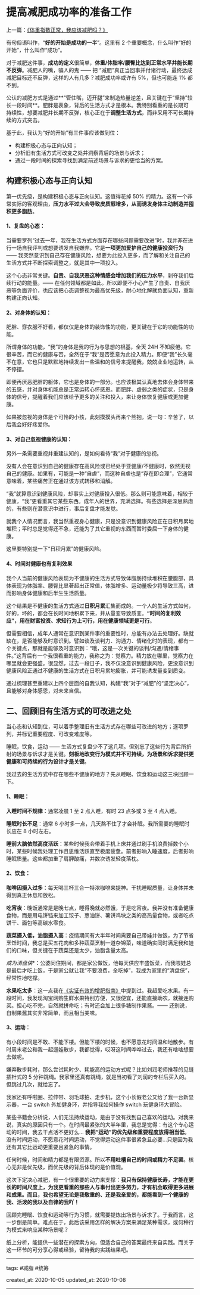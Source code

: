 # 提高减肥成功率的准备工作

上一篇：[《体重指数正常，我应该减肥吗？》](https://prsdigg.com/articles/886cfaaf-c2cf-49c7-83de-04817c674caf)

有句俗语叫作，“**好的开始是成功的一半**”。这里有 2 个重要概念，什么叫作“好的开始”，什么叫作“成功”。

对于减肥这件事，**成功的定义**很简单，**体重/体脂率/腰臀比达到正常水平并能长期不反弹**。减肥人的嘴，骗人的鬼 —— 把 “减肥”真正当回事并付诸行动，最终达成减肥目标还不反弹，这样的人有几多？减肥成功率或许有 5%，但也可能连 1% 都不到。

公认的减肥方式是通过**“管住嘴，迈开腿”来制造热量逆差，且关键在于“坚持”较长一段时间**。肥胖是表象，背后的生活方式才是根本。我特别看重的是长期可持续性，想要减肥并长期不反弹，核心正在于**调整生活方式**，而非采用不可长期持续的方式突击。

基于此，我认为“好的开始”有三件事应该做到位：

- 构建积极心态与正向认知；
- 分析旧有生活方式可改变之处并洞察背后的场景与诉求；
- 通过一段时间的探索寻找到满足前述场景与诉求的更恰当的方案。

## 构建积极心态与正向认知

第一优先级，是构建积极心态与正向认知。这值得花掉 50% 的精力。这有一个非常实际的客观理由，**压力水平过大会导致皮质醇增多，从而诱发身体主动制造并囤积更多脂肪**。

#### 1、复盘的心态：

当需要罗列“过去一年，我在生活方式方面存在哪些问题需要改进”时，我并非在进行一场自我评判或想要诱发自我嫌弃。它是**一项更加爱护自己的健康投资行为** —— 我突然意识到自己存在健康风险，想要为此投入更多，而了解和关注自己的生活方式并不断探索调整之，就是其中一项投入。

这个心态非常关键。**自责、自我厌恶这种情感会增加我们的压力水平**，剥夺我们后续行动的能量。—— 在任何领域都是如此。所以即便不小心产生了自责、自我厌恶等负面评价，也应该把心态调整视为最高优先级，耐心地化解就负面认知，重新构建正向认知。

#### 2、对身体的认知：

肥胖、穿衣服不好看，都仅仅是身体的装饰性的功能，更关键在于它的功能性的功能。

所谓身体的功能，“我”的身体是我的行为与思想的根基，全天 24H 不知疲倦。它很辛苦，而它的健康与否，全然在于“我”是否愿意为此投入精力。即便“我”长久毫不在意，它也只是默默地持续发出一些温和的信号来提醒我，兢兢业业地运转，从不停摆。

即便再厌恶肥胖的躯体，它也是身体的一部分。也应该极其认真地去体会身体带来的五感，并对身体机能总是正常运转心怀感恩。而肥胖、虚弱之类的症状，只是身体的信号，提醒着我们应该给予更多的关注和投入，来让身体恢复健康或更加健康。

如果被忽视的身体是个可怜的小孩，此刻摸摸头再来个熊抱，说一句：辛苦了，以后我会好好疼爱你。

#### 3、对自己忽视健康的认知：

另外一条需要重视并重建认知的，是如何看待“我”对于健康的忽视。

没有人会在意识到自己的健康存在高风险或已经处于亚健康/不健康时，依然无视自己的健康。如果有，可能是一种“自虐”，而这种自虐也是“存在即合理”，它通常意味着，某些痛苦正在通过该方式转移和消解。

“我”就算意识到健康风险，却事实上对健康投入很低。那么则可能意味着，相较于健康，“我”更看重其它某些东西。成年人的世界，充满选择。有些选择是深思熟虑的，有些则在潜意识中进行，事后复盘才能发觉。

就我个人情况而言，我当然重视身心健康，只是没意识到健康风险正在日积月累地堆积；平时总是觉得还不急，还能为了其它重视的东西而暂时委屈一下身体的健康。

这里要特别提一下“日积月累”的健康风险。

#### 4、时间对健康也有复利效果

我个人当前的健康风险表现为不健康的生活方式导致体脂肪持续堆积在腰腹部，具体表现为体脂率、腰臀比显著超出正常值，体脂增多、运动量极少将导致三高，进而影响身体健康和后半生生活质量。

这个结果是不健康的生活方式通过**日积月累**汇集而成的。一个人的生活方式如何，好的，坏的，都会在长时间地积累下来，并从量变导致质变。**“时间的复利效应”，用在财富投资、求知行为上可行，用在健康领域更是可行**。

但需要相信，成年人通常在意识到某件事的重要性时，总能有办法去处理好。缺就缺在，是否能够及时意识到。譬如谈及谈判力、沟通力、情绪化时的表现，都有一个关键点，那就是能够及时意识到：“哦，这是一次关键的谈判/沟通/情绪事件。”这背后有一个我很看重的能力，我称之为：觉察力。精力放在哪里，觉察力在哪里就会更强盛。很显然，过去一段日子，我不仅没意识到健康风险，更没意识到健康风险正通过不健康的生活方式在日积月累地膨胀，并可能诱发量变到质变。

通过梳理甚至重建以上四个层面的自我认知，构建“我”对于“减肥”的“坚定决心”，且能够对身体感恩，对未来自信。

## 二、回顾旧有生活方式的可改进之处

当心态和认知到位，可以着手整理旧有生活方式存在哪些可改进的地方；逐项罗列，并标记重要程度、可改变难度等。

睡眠，饮食，运动 —— 生活方式复盘少不了这几项。但别忘了这些行为背后所折射的场景与诉求才是关键。**刻板地改变行为模式并不可持续，为场景和诉求提供更健康和可持续的行为设计才是关键**。

我过去的生活方式中存在哪些不健康的地方？先从睡眠、饮食和运动这三块回顾一下。

#### 1、睡眠：

**入睡时间不规律**：通常凌晨 1 至 2 点入睡，有时 23 点多或 3 至 4 点入睡。

**睡眠时长不足**：通常 6 小时多一点，几天熬不住了才会补眠。我所需要的睡眠时长应在 8 小时左右。

**睡前大脑依然高度活跃**：某些时候我会带着手机上床并通过刷手机浪费掉数个小时，某些时候我处理工作且思维活跃直至极度疲惫。前者影响入睡速度，后者影响睡眠质量。这些都加重了肩胛酸痛，并数次诱发轻度落枕。

#### 2、饮食：

**咖啡因摄入过多**：每天喝三杯三合一特浓咖啡来提神。干扰睡眠质量，让身体并未得到真正休息和放松。

**吃宵夜**：晚饭通常是是晚七点，睡得晚就必然饿，于是吃宵夜。我并没有准备健康食物，而是用电饼铛来加工饺子、葱油饼、薯饼鸡块之类的高热量食物，或者吃点饼干、面包等高碳水零食。

**蔬菜摄入低，油脂摄入高**：疫情期间有大半年时间需要自己带娃并做饭，为了节省烹饪时间，我总是买五花肉和多种蔬菜烹制一道杂锦菜，味道确实同时满足我和娃们的口味，但关键在于蔬菜还是太少，油脂含量太高。

*成为清盘侠**：公婆同住期间，都是家公做饭，他每天供应丰盛饭菜，而我喂娃总是最后才吃上饭，于是家公就让我“不要浪费，全吃掉”，我成为家里的“清盘侠”，经常性地吃撑。

**水果吃太多**：这一点我在[《实证有效的增肥指南》](https://zuopin.xin/posts/f0c383ad5b9ea7806649749178d5d26ff6351c2d9dafdedb44909a6eab6d41ca)中提到过。我超爱吃水果。有一段时间，我发现淘宝网购生鲜水果特别方便，又很便宜，还能直接助农，就接连购买。担心吃不完，自然就拼命吃；有时还会加上很多糖制作果酱。—— 还别说，自制果酱其实非常简单，而且相当美味。

#### 3、运动：

有小段时间是不敢、不能下楼。但能下楼的时候，也不愿意花时间温和地散步。有时周末老公和我一起遛娃散步，我都觉得，哎呀这时间哗哗过去，我还有啥啥想要去做呢。

嫌弃散步耗时，那么尝试耗时少、耗能高的运动方式呢？比如刘润老师推荐的见缝插针式的 5 分钟跳绳。我家里还真有跳绳，就是当初看了刘润的专栏后买入的。但跳过几次，就给忘了。

我家还有呼啦圈、拉伸带、羽毛球拍、走步机，这个小长假老公又给了我一台新显示器，一台 switch 外加健身环，并指导我如何操作 switch 玩健身环大冒险。

某些书籍会分析说，人们无法持续运动，是由于没有找到自己喜欢的运动。对我来说，真实的原因只有一个。在时间最紧张的大半年里，我总是觉得：有这个专心运动的时间，我去干点活不更好么… **我把“运动”的优先级和重要程度放得相当低**。没有时间运动，不愿意花时间运动，不觉得运动这件事很紧急且必要…只是因为我还有其它比运动更重要且紧急的事情。

任何时候，时间和精力都是有限资源。所以**不用吐槽自己的时间或精力不足罢**。核心无非是优先级，而优先级的背后体现的是价值观。

这次下定决心减肥，有一个很重要的动力来支撑：**我只有保持健康长寿，才能在更长的时间尺度上，为我更看重的那些人与事付出更多努力，才有机会取得更多进展和成果。而且，我也希望无论是我敬重的、还是我亲爱的，都能看到一个健康的我、活泼的我以及自律的我吖！**

回顾完睡眠、饮食和运动等行为习惯，就需要提炼出场景与诉求了。于我而言，这一步倒是简单。难点在于，此后该采用怎样的解决方案来满足某种需求，或何种行为模式来响应某种场景呢？

纸上分析，能提供一些潜在的探索方向，但适合自己的答案最终来自实践。而关于这一环节的可分享心得或经验，留待我的实践结果吧。

---

tags: #减脂 #统筹

created_at: 2020-10-05
updated_at: 2020-10-08

---
